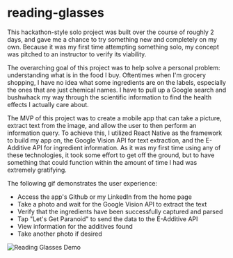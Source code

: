# reading-glasses

This hackathon-style solo project was built over the course of roughly 2 days, and gave me a chance to try something new and completely on my own. Because it was my first time attempting something solo, my concept was pitched to an instructor to verify its viability.

The overarching goal of this project was to help solve a personal problem: understanding what is in the food I buy. Oftentimes when I'm grocery shopping, I have no idea what some ingredients are on the labels, especially the ones that are just chemical names. I have to pull up a Google search and bushwhack my way through the scientific information to find the health effects I actually care about.

The MVP of this project was to create a mobile app that can take a picture, extract text from the image, and allow the user to then perform an information query. To achieve this, I utilized React Native as the framework to build my app on, the Google Vision API for text extraction, and the E-Additive API for ingredient information. As it was my first time using any of these technologies, it took some effort to get off the ground, but to have something that could function within the amount of time I had was extremely gratifying.

The following gif demonstrates the user experience:
- Access the app's Github or my LinkedIn from the home page
- Take a photo and wait for the Google Vision API to extract the text
- Verify that the ingredients have been successfully captured and parsed
- Tap "Let's Get Paranoid" to send the data to the E-Additive API
- View information for the additives found
- Take another photo if desired

![Reading Glasses Demo](demo.gif)
